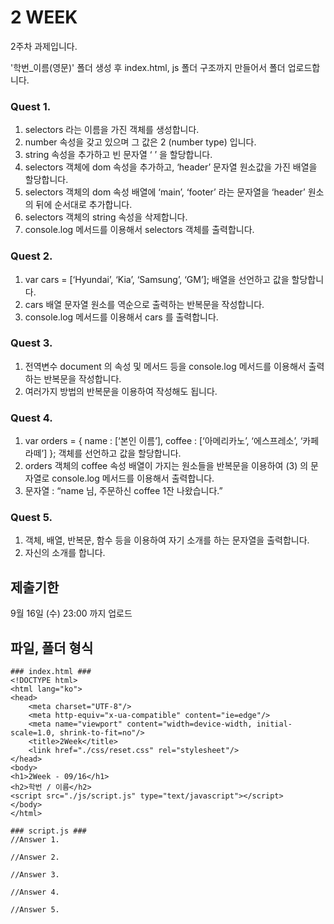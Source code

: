 # 2 WEEK

2주차 과제입니다.

'학번_이름(영문)' 폴더 생성 후 index.html, js 폴더 구조까지 만들어서 폴더 업로드합니다.

### Quest 1.

1. selectors 라는 이름을 가진 객체를 생성합니다.
2. number 속성을 갖고 있으며 그 값은 2 (number type) 입니다.
3. string 속성을 추가하고 빈 문자열 ‘ ’ 을 할당합니다.
4. selectors 객체에 dom 속성을 추가하고, ‘header’ 문자열 원소값을 가진 배열을 할당합니다.
5. selectors 객체의 dom 속성 배열에 ‘main’, ‘footer’ 라는 문자열을 ‘header’ 원소의 뒤에 순서대로 추가합니다.
6. selectors 객체의 string 속성을 삭제합니다.
7. console.log 메서드를 이용해서 selectors 객체를 출력합니다.

### Quest 2.

1. var cars = [‘Hyundai’, ‘Kia’, ‘Samsung’, ‘GM’]; 배열을 선언하고 값을 할당합니다.
2. cars 배열 문자열 원소를 역순으로 출력하는 반복문을 작성합니다.
3. console.log 메서드를 이용해서 cars 를 출력합니다.

### Quest 3.

1. 전역변수 document 의 속성 및 메서드 등을 console.log 메서드를 이용해서 출력하는 반복문을 작성합니다.
2. 여러가지 방법의 반복문을 이용하여 작성해도 됩니다.

### Quest 4.

1. var orders = { name : [‘본인 이름’], coffee : [‘아메리카노’, ‘에스프레소’, ‘카페라떼’] }; 객체를 선언하고 값을 할당합니다.
2. orders 객체의 coffee 속성 배열이 가지는 원소들을 반복문을 이용하여 (3) 의 문자열로 console.log 메서드를 이용해서 출력합니다.
3. 문자열 : “name 님, 주문하신 coffee 1잔 나왔습니다.”

### Quest 5.

1. 객체, 배열, 반복문, 함수 등을 이용하여 자기 소개를 하는 문자열을 출력합니다.
2. 자신의 소개를 합니다.

## 제출기한

9월 16일 (수) 23:00 까지 업로드

## 파일, 폴더 형식


```
### index.html ###
<!DOCTYPE html>
<html lang="ko">
<head>
    <meta charset="UTF-8"/>
    <meta http-equiv="x-ua-compatible" content="ie=edge"/>
    <meta name="viewport" content="width=device-width, initial-scale=1.0, shrink-to-fit=no"/>
    <title>2Week</title>
    <link href="./css/reset.css" rel="stylesheet"/>
</head>
<body>
<h1>2Week - 09/16</h1>
<h2>학번 / 이름</h2>
<script src="./js/script.js" type="text/javascript"></script>
</body>
</html>
```
```
### script.js ###
//Answer 1.

//Answer 2.

//Answer 3.

//Answer 4.

//Answer 5.

```